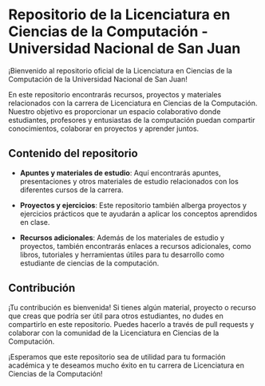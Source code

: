 # Repositorio de la Licenciatura en Ciencias de la Computación - Universidad Nacional de San Juan

¡Bienvenido al repositorio oficial de la Licenciatura en Ciencias de la Computación de la Universidad Nacional de San Juan!

En este repositorio encontrarás recursos, proyectos y materiales relacionados con la carrera de Licenciatura en Ciencias de la Computación. Nuestro objetivo es proporcionar un espacio colaborativo donde estudiantes, profesores y entusiastas de la computación puedan compartir conocimientos, colaborar en proyectos y aprender juntos.

## Contenido del repositorio

- **Apuntes y materiales de estudio**: Aquí encontrarás apuntes, presentaciones y otros materiales de estudio relacionados con los diferentes cursos de la carrera.

- **Proyectos y ejercicios**: Este repositorio también alberga proyectos y ejercicios prácticos que te ayudarán a aplicar los conceptos aprendidos en clase.

- **Recursos adicionales**: Además de los materiales de estudio y proyectos, también encontrarás enlaces a recursos adicionales, como libros, tutoriales y herramientas útiles para tu desarrollo como estudiante de ciencias de la computación.

## Contribución

¡Tu contribución es bienvenida! Si tienes algún material, proyecto o recurso que creas que podría ser útil para otros estudiantes, no dudes en compartirlo en este repositorio. Puedes hacerlo a través de pull requests y colaborar con la comunidad de la Licenciatura en Ciencias de la Computación.

¡Esperamos que este repositorio sea de utilidad para tu formación académica y te deseamos mucho éxito en tu carrera de Licenciatura en Ciencias de la Computación!
